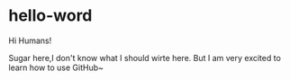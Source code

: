 # hello-word

Hi Humans!

Sugar here,I don't know what I should wirte here.
But I am very excited to learn how to use GitHub~
